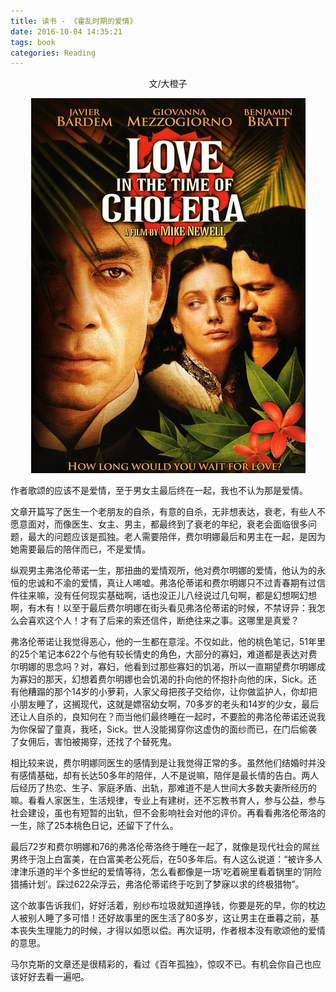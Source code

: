 ```yaml
---
title: 读书 - 《霍乱时期的爱情》
date: 2016-10-04 14:35:21
tags: book
categories: Reading
---
```


<center>文/大橙子

![](images/love-in-cholera.jpg)

</center>

作者歌颂的应该不是爱情，至于男女主最后终在一起，我也不认为那是爱情。

<!-- more -->

文章开篇写了医生一个老朋友的自杀，有意的自杀，无非想表达，衰老，有些人不愿意面对，而像医生、女主、男主，都最终到了衰老的年纪，衰老会面临很多问题，最大的问题应该是孤独。老人需要陪伴，费尔明娜最后和男主在一起，是因为她需要最后的陪伴而已，不是爱情。

纵观男主弗洛伦蒂诺一生，那扭曲的爱情观所，他对费尔明娜的爱情，他认为的永恒的忠诚和不渝的爱情，真让人唏嘘。弗洛伦蒂诺和费尔明娜只不过青春期有过信件往来嘛，没有任何现实基础啊，话也没正儿八经说过几句啊，都是幻想啊幻想啊，有木有！以至于最后费尔明娜在街头看见弗洛伦蒂诺的时候，不禁讶异：我怎么会喜欢这个人！才有了后来的索还信件，断绝往来之事。这哪里是真爱？


弗洛伦蒂诺让我觉得恶心，他的一生都在意淫。不仅如此，他的桃色笔记，51年里的25个笔记本622个与他有较长情史的角色，大部分的寡妇，难道都是表达对费尔明娜的思念吗？对，寡妇，他看到过那些寡妇的饥渴，所以一直期望费尔明娜成为寡妇的那天，幻想着费尔明娜也会饥渴的扑向他的怀抱扑向他的床，Sick。还有他糟蹋的那个14岁的小萝莉，人家父母把孩子交给你，让你做监护人，你却把小朋友睡了，这搁现代，这就是嫖宿幼女啊，70多岁的老头和14岁的少女，最后还让人自杀的，良知何在？而当他们最终睡在一起时，不要脸的弗洛伦蒂诺还说我为你保留了童真，我呸，Sick。世人没能揭穿你这虚伪的面纱而已，在门后偷袭了女佣后，害怕被揭穿，还找了个替死鬼。


相比较来说，费尔明娜同医生的感情到是让我觉得正常的多。虽然他们结婚时并没有感情基础，却有长达50多年的陪伴，人不是说嘛，陪伴是最长情的告白。两人后经历了热恋、生子、家庭矛盾、出轨，那难道不是人世间大多数夫妻所经历的嘛。看看人家医生，生活规律，专业上有建树，还不忘教书育人，参与公益，参与社会建设，虽也有短暂的出轨，但不会影响社会对他的评价。再看看弗洛伦蒂洛的一生，除了25本桃色日记，还留下了什么。


最后72岁和费尔明娜和76的弗洛伦蒂洛终于睡在一起了，就像是现代社会的屌丝男终于泡上白富美，在白富美老公死后，在50多年后。有人这么说道：“被许多人津津乐道的半个多世纪的爱情等待，怎么看都像是一场'吃着碗里看着锅里的‘阴险猎捕计划’。踩过622朵浮云，弗洛伦蒂诺终于吃到了梦寐以求的终极猎物”。

这个故事告诉我们，好好活着，别纱布垃圾就知道挣钱，你要是死的早，你的枕边人被别人睡了多可惜！还好故事里的医生活了80多岁，这让男主在垂暮之前，基本丧失生理能力的时候，才得以如愿以偿。再次证明，作者根本没有歌颂他的爱情的意思。

马尔克斯的文章还是很精彩的，看过《百年孤独》，惊叹不已。有机会你自己也应该好好去看一遍吧。
